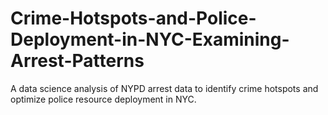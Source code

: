 # Crime-Hotspots-and-Police-Deployment-in-NYC-Examining-Arrest-Patterns
A data science analysis of NYPD arrest data to identify crime hotspots and optimize police resource deployment in NYC.
